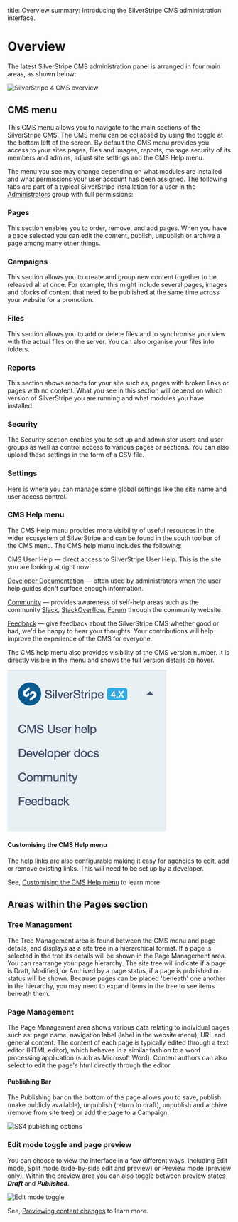 title: Overview
summary: Introducing the SilverStripe CMS administration interface.

# Overview

The latest SilverStripe CMS administration panel is arranged in four main areas, as shown below:

![SilverStripe 4 CMS overview](/_images/basic-overview.png)

## CMS menu

This CMS menu allows you to navigate to the main sections of the SilverStripe CMS. The CMS menu can be collapsed by using the toggle at the bottom left of the screen. By default the CMS menu provides you access to your sites pages, files and images, reports, manage security of its members and admins, adjust site settings and the CMS Help menu.

The menu you see may change depending on what modules are installed and what permissions your user account has been assigned. The following tabs are part of a typical SilverStripe installation for a user in the [Administrators](managing_roles_and_permissions/#using-roles) group with full permissions:

### Pages

This section enables you to order, remove, and add pages. When you have a page selected you can edit the content, publish, unpublish or archive a page among many other things.

### Campaigns

This section allows you to create and group new content together to be released all at once. For example, this might include several pages, images and blocks of content that need to be published at the same time across your website for a promotion.

### Files

This section allows you to add or delete files and to synchronise your view with the actual files on the server. You can also organise your files into folders.

### Reports

This section shows reports for your site such as, pages with broken links or pages with no content. What you see in this section will depend on which version of SilverStripe you are running and what modules you have installed.

### Security

The Security section enables you to set up and administer users and user groups as well as control access to various pages or sections. You can also upload these settings in the form of a CSV file.

### Settings

Here is where you can manage some global settings like the site name and user access control.

### CMS Help menu

The CMS Help menu provides more visibility of useful resources in the wider ecosystem of SilverStripe and can be found in the south toolbar of the CMS menu. The CMS help menu includes the following:

CMS User Help — direct access to SilverStripe User Help. This is the site you are looking at right now!

[Developer Documentation](https://doc.silverstripe.org) — often used by administrators when the user help guides don't surface enough information.

[Community](https://silverstripe.org) — provides awareness of self-help areas such as the community [Slack](https://www.silverstripe.org/community/slack-signup), [StackOverflow](https://stackoverflow.com/questions/tagged/silverstripe), [Forum](https://forum.silverstripe.org/) through the community website.

[Feedback](https://www.silverstripe.org/give-feedback/) — give feedback about the SilverStripe CMS whether good or bad, we'd be happy to hear your thoughts. Your contributions will help improve the experience of the CMS for everyone.

The CMS help menu also provides visibility of the CMS version number. It is directly visible in the menu and shows the full version details on hover.

![CMS Help menu](../_images/CMS_help_menu.png)

#### Customising the CMS Help menu

The help links are also configurable making it easy for agencies to edit, add or remove existing links. This will need to be set up by a developer.

See, [Customising the CMS Help menu](https://docs.silverstripe.org/en/4/developer_guides/customising_the_admin_interface/how_tos/customise_cms_menu/#customising-the-cms-help-menu) to learn more.

## Areas within the Pages section

### Tree Management

The Tree Management area is found between the CMS menu and page details, and displays as a site tree in a hierarchical format. If a page is selected in the tree its details will be shown in the Page Management area. You can rearrange your page hierarchy. The site tree will indicate if a page is Draft, Modified, or Archived by a page status, if a page is published no status will be shown. Because pages can be placed 'beneath' one another in the hierarchy, you may need to expand items in the tree to see items beneath them.

### Page Management

The Page Management area shows various data relating to individual pages such as: page name, navigation label (label in the website menu), URL and general content. The content of each page is typically edited through a text editor (HTML editor), which behaves in a similar fashion to a word processing application (such as Microsoft Word). Content authors can also select to edit the page's html directly through the editor.

#### Publishing Bar

The Publishing bar on the bottom of the page allows you to save, publish (make publicly available), unpublish (return to draft), unpublish and archive (remove from site tree) or add the page to a Campaign.

![SS4 publishing options](/_images/publishing-options.png)

### Edit mode toggle and page preview

You can choose to view the interface in a few different ways, including Edit mode, Split mode (side-by-side edit and preview) or Preview mode (preview only). Within the preview area you can also toggle between preview states ***Draft*** and ***Published***.

![Edit mode toggle](/_images/Preview-Bar.png)

See, [Previewing content changes](../creating_pages_and_content/creating_and_editing_content/previewing_changes) to learn more.
